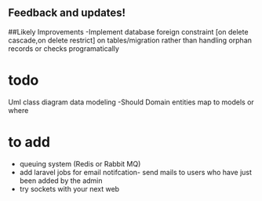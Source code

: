 ## Feedback and updates!



##Likely Improvements
-Implement database foreign constraint [on delete cascade,on delete restrict] on tables/migration rather than handling orphan records or checks programatically





todo
=====
Uml class diagram
data modeling
-Should Domain entities map to models or where

to add
======= 
- queuing system (Redis or Rabbit MQ)
- add laravel jobs for email notifcation- send mails to users who have just been added by the admin
- try sockets with your next web

